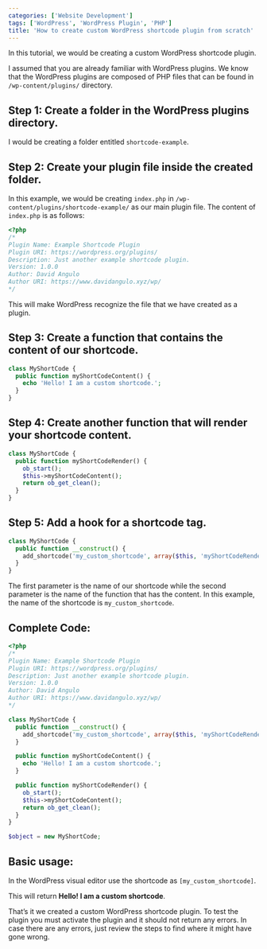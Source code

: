 ```yaml
---
categories: ['Website Development']
tags: ['WordPress', 'WordPress Plugin', 'PHP']
title: 'How to create custom WordPress shortcode plugin from scratch'
---
```

In this tutorial, we would be creating a custom WordPress shortcode plugin.

I assumed that you are already familiar with WordPress plugins. We know that the WordPress plugins are composed of PHP files that can be found in `/wp-content/plugins/` directory.

## Step 1: Create a folder in the WordPress plugins directory.
I would be creating a folder entitled `shortcode-example`.

## Step 2: Create your plugin file inside the created folder.
In this example, we would be creating `index.php` in `/wp-content/plugins/shortcode-example/` as our main plugin file. The content of `index.php` is as follows:

```php
<?php 
/* 
Plugin Name: Example Shortcode Plugin 
Plugin URI: https://wordpress.org/plugins/ 
Description: Just another example shortcode plugin. 
Version: 1.0.0 
Author: David Angulo 
Author URI: https://www.davidangulo.xyz/wp/ 
*/ 
```

This will make WordPress recognize the file that we have created as a plugin.

## Step 3: Create a function that contains the content of our shortcode.

```php
class MyShortCode {
  public function myShortCodeContent() {         
    echo 'Hello! I am a custom shortcode.';     
  } 
} 
```

## Step 4: Create another function that will render your shortcode content.

```php
class MyShortCode {     
  public function myShortCodeRender() {
    ob_start();
    $this->myShortCodeContent(); 
    return ob_get_clean();
  }
} 
```

## Step 5: Add a hook for a shortcode tag.

```php
class MyShortCode {     
  public function __construct() {
    add_shortcode('my_custom_shortcode', array($this, 'myShortCodeRender'));    
  }
} 
```

The first parameter is the name of our shortcode while the second parameter is the name of the function that has the content. In this example, the name of the shortcode is `my_custom_shortcode`.

## Complete Code:

```php
<?php 
/* 
Plugin Name: Example Shortcode Plugin 
Plugin URI: https://wordpress.org/plugins/ 
Description: Just another example shortcode plugin. 
Version: 1.0.0 
Author: David Angulo 
Author URI: https://www.davidangulo.xyz/wp/ 
*/ 

class MyShortCode { 
  public function __construct() { 
    add_shortcode('my_custom_shortcode', array($this, 'myShortCodeRender')); 
  }

  public function myShortCodeContent() { 
    echo 'Hello! I am a custom shortcode.'; 
  }

  public function myShortCodeRender() { 
    ob_start(); 
    $this->myShortCodeContent();
    return ob_get_clean();
  }
}

$object = new MyShortCode;
```

## Basic usage:
In the WordPress visual editor use the shortcode as `[my_custom_shortcode]`.

This will return **Hello! I am a custom shortcode**.

That’s it we created a custom WordPress shortcode plugin. To test the plugin you must activate the plugin and it should not return any errors. In case there are any errors, just review the steps to find where it might have gone wrong.
